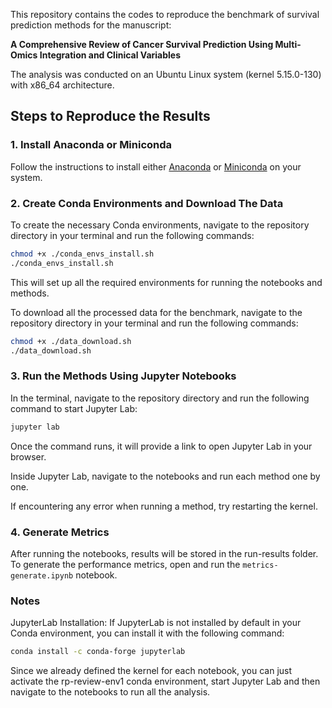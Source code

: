 
This repository contains the codes to reproduce the benchmark of survival prediction methods for the manuscript:

**A Comprehensive Review of Cancer Survival Prediction Using Multi-Omics Integration and Clinical Variables**

The analysis was conducted on an Ubuntu Linux system (kernel 5.15.0-130) with x86_64 architecture.

## Steps to Reproduce the Results

### 1. Install Anaconda or Miniconda
Follow the instructions to install either [Anaconda](https://www.anaconda.com/products/distribution) or [Miniconda](https://docs.conda.io/en/latest/miniconda.html) on your system.

### 2. Create Conda Environments and Download The Data
To create the necessary Conda environments, navigate to the repository directory in your terminal and run the following commands:

```bash
chmod +x ./conda_envs_install.sh
./conda_envs_install.sh
```
This will set up all the required environments for running the notebooks and methods.

To download all the processed data for the benchmark, navigate to the repository directory in your terminal and run the following commands:

```bash
chmod +x ./data_download.sh
./data_download.sh
```
### 3. Run the Methods Using Jupyter Notebooks
In the terminal, navigate to the repository directory and run the following command to start Jupyter Lab:

```bash
jupyter lab
```
Once the command runs, it will provide a link to open Jupyter Lab in your browser.

Inside Jupyter Lab, navigate to the notebooks and run each method one by one.

If encountering any error when running a method, try restarting the kernel.

### 4. Generate Metrics
After running the notebooks, results will be stored in the run-results folder. To generate the performance metrics, open and run the ```metrics-generate.ipynb``` notebook.

### Notes
JupyterLab Installation: If JupyterLab is not installed by default in your Conda environment, you can install it with the following command:

```bash
conda install -c conda-forge jupyterlab
```

Since we already defined the kernel for each notebook, you can just activate the rp-review-env1 conda environment, start Jupyter Lab and then navigate to the notebooks to run all the analysis. 

